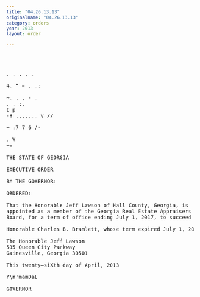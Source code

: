 ```yaml
---
title: "04.26.13.13"
originalname: "04.26.13.13"
category: orders
year: 2013
layout: order

---
```

<pre>
  
  

, . , . ,

4, “ « . .;

~, . . - . 
, . ;.
I p
-H ....... v //

~ :7 7 6 /-

. V
~«

THE STATE OF GEORGIA

EXECUTIVE ORDER

BY THE GOVERNOR:

ORDERED:

That the Honorable Jeff Lawson of Hall County, Georgia, is
appointed as a member of the Georgia Real Estate Appraisers
Board, for a term of office ending July 1, 2017, to succeed the

Honorable Charles B. Bramlett, whose term expired July 1, 2012.

The Honorable Jeff Lawson
535 Queen City Parkway
Gainesville, Georgia 30501

This twenty—siXth day of April, 2013

Y\n'mamDaL

GOVERNOR

</pre>
